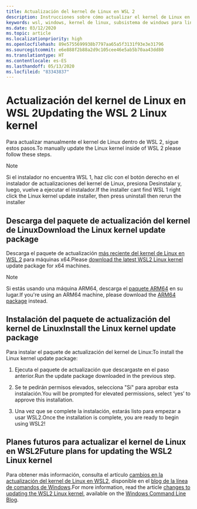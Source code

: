 ```yaml
---
title: Actualización del kernel de Linux en WSL 2
description: Instrucciones sobre cómo actualizar el kernel de Linux en WSL 2 manualmente
keywords: wsl, windows, kernel de linux, subsistema de windows para linux, kernel
ms.date: 03/12/2020
ms.topic: article
ms.localizationpriority: high
ms.openlocfilehash: 89e5755699938b7797aa65a5f3131f93e3e31796
ms.sourcegitcommit: e6e888f2b88a2d9c105cee46e5ab5b70aa43dd80
ms.translationtype: HT
ms.contentlocale: es-ES
ms.lasthandoff: 05/13/2020
ms.locfileid: "83343837"
---
```

# <a name="updating-the-wsl-2-linux-kernel"></a><span data-ttu-id="9ce46-104">Actualización del kernel de Linux en WSL 2</span><span class="sxs-lookup"><span data-stu-id="9ce46-104">Updating the WSL 2 Linux kernel</span></span>

<span data-ttu-id="9ce46-105">Para actualizar manualmente el kernel de Linux dentro de WSL 2, sigue estos pasos.</span><span class="sxs-lookup"><span data-stu-id="9ce46-105">To manually update the Linux kernel inside of WSL 2 please follow these steps.</span></span>

> [!NOTE] 
> <span data-ttu-id="9ce46-106">Si el instalador no encuentra WSL 1, haz clic con el botón derecho en el instalador de actualizaciones del kernel de Linux, presiona Desinstalar y, luego, vuelve a ejecutar el instalador.</span><span class="sxs-lookup"><span data-stu-id="9ce46-106">If the installer cant find WSL 1 right click the Linux kernel update installer, then press uninstall then rerun the installer</span></span>

## <a name="download-the-linux-kernel-update-package"></a><span data-ttu-id="9ce46-107">Descarga del paquete de actualización del kernel de Linux</span><span class="sxs-lookup"><span data-stu-id="9ce46-107">Download the Linux kernel update package</span></span>

<span data-ttu-id="9ce46-108">Descarga el paquete de actualización [más reciente del kernel de Linux en WSL 2](https://wslstorestorage.blob.core.windows.net/wslblob/wsl_update_x64.msi) para máquinas x64.</span><span class="sxs-lookup"><span data-stu-id="9ce46-108">Please [download the latest WSL2 Linux kernel](https://wslstorestorage.blob.core.windows.net/wslblob/wsl_update_x64.msi) update package for x64 machines.</span></span>

> [!NOTE]
> <span data-ttu-id="9ce46-109">Si estás usando una máquina ARM64, descarga el [paquete ARM64](https://wslstorestorage.blob.core.windows.net/wslblob/wsl_update_arm64.msi) en su lugar.</span><span class="sxs-lookup"><span data-stu-id="9ce46-109">If you're using an ARM64 machine, please download the [ARM64 package](https://wslstorestorage.blob.core.windows.net/wslblob/wsl_update_arm64.msi) instead.</span></span>

## <a name="install-the-linux-kernel-update-package"></a><span data-ttu-id="9ce46-110">Instalación del paquete de actualización del kernel de Linux</span><span class="sxs-lookup"><span data-stu-id="9ce46-110">Install the Linux kernel update package</span></span>

<span data-ttu-id="9ce46-111">Para instalar el paquete de actualización del kernel de Linux:</span><span class="sxs-lookup"><span data-stu-id="9ce46-111">To install the Linux kernel update package:</span></span>

  1. <span data-ttu-id="9ce46-112">Ejecuta el paquete de actualización que descargaste en el paso anterior.</span><span class="sxs-lookup"><span data-stu-id="9ce46-112">Run the update package downloaded in the previous step.</span></span>

  2. <span data-ttu-id="9ce46-113">Se te pedirán permisos elevados, selecciona "Sí" para aprobar esta instalación.</span><span class="sxs-lookup"><span data-stu-id="9ce46-113">You will be prompted for elevated permissions, select ‘yes’ to approve this installation.</span></span>

  3. <span data-ttu-id="9ce46-114">Una vez que se complete la instalación, estarás listo para empezar a usar WSL2.</span><span class="sxs-lookup"><span data-stu-id="9ce46-114">Once the installation is complete, you are ready to begin using WSL2!</span></span>

## <a name="future-plans-for-updating-the-wsl2-linux-kernel"></a><span data-ttu-id="9ce46-115">Planes futuros para actualizar el kernel de Linux en WSL2</span><span class="sxs-lookup"><span data-stu-id="9ce46-115">Future plans for updating the WSL2 Linux kernel</span></span>

<span data-ttu-id="9ce46-116">Para obtener más información, consulta el artículo [cambios en la actualización del kernel de Linux en WSL2](https://devblogs.microsoft.com/commandline/wsl2-will-be-generally-available-in-windows-10-version-2004), disponible en el [blog de la línea de comandos de Windows](https://aka.ms/cliblog).</span><span class="sxs-lookup"><span data-stu-id="9ce46-116">For more information, read the article [changes to updating the WSL2 Linux kernel](https://devblogs.microsoft.com/commandline/wsl2-will-be-generally-available-in-windows-10-version-2004), available on the [Windows Command Line Blog](https://aka.ms/cliblog).</span></span>
